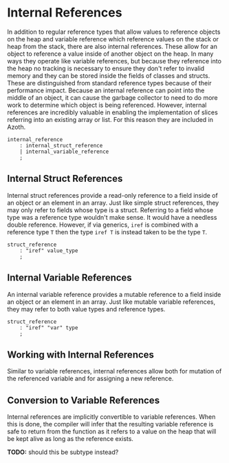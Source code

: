 # Internal References

In addition to regular reference types that allow values to reference objects on the heap and
variable reference which reference values on the stack or heap from the stack, there are also
internal references. These allow for an object to reference a value inside of another object on the
heap. In many ways they operate like variable references, but because they reference into the heap
no tracking is necessary to ensure they don't refer to invalid memory and they can be stored inside
the fields of classes and structs. These are distinguished from standard reference types because of
their performance impact. Because an internal reference can point into the middle of an object, it
can cause the garbage collector to need to do more work to determine which object is being
referenced. However, internal references are incredibly valuable in enabling the implementation of
slices referring into an existing array or list. For this reason they are included in Azoth.

```grammar
internal_reference
    : internal_struct_reference
    | internal_variable_reference
    ;
```

## Internal Struct References

Internal struct references provide a read-only reference to a field inside of an object or an
element in an array. Just like simple struct references, they may only refer to fields whose type is
a struct. Referring to a field whose type was a reference type wouldn't make sense. It would have a
needless double reference. However, if via generics, `iref` is combined with a reference type `T`
then the type `iref T` is instead taken to be the type `T`.

```grammar
struct_reference
    : "iref" value_type
    ;
```

## Internal Variable References

An internal variable reference provides a mutable reference to a field inside an object or an
element in an array. Just like mutable variable references, they may refer to both value types and
reference types.

```grammar
struct_reference
    : "iref" "var" type
    ;
```

## Working with Internal References

Similar to variable references, internal references allow both for mutation of the referenced
variable and for assigning a new reference.

## Conversion to Variable References

Internal references are implicitly convertible to variable references. When this is done, the
compiler will infer that the resulting variable reference is safe to return from the function as it
refers to a value on the heap that will be kept alive as long as the reference exists.

**TODO:** should this be subtype instead?
